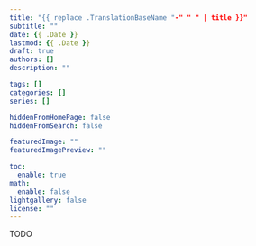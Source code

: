 ```yaml
---
title: "{{ replace .TranslationBaseName "-" " " | title }}"
subtitle: ""
date: {{ .Date }}
lastmod: {{ .Date }}
draft: true
authors: []
description: ""

tags: []
categories: []
series: []

hiddenFromHomePage: false
hiddenFromSearch: false

featuredImage: ""
featuredImagePreview: ""

toc:
  enable: true
math:
  enable: false
lightgallery: false
license: ""
---
```


<!--more-->

TODO